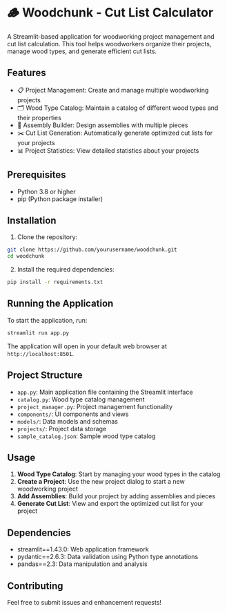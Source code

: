 # 🪵 Woodchunk - Cut List Calculator

A Streamlit-based application for woodworking project management and cut list calculation. This tool helps woodworkers organize their projects, manage wood types, and generate efficient cut lists.

## Features

- 📋 Project Management: Create and manage multiple woodworking projects
- 🗂️ Wood Type Catalog: Maintain a catalog of different wood types and their properties
- 🔨 Assembly Builder: Design assemblies with multiple pieces
- ✂️ Cut List Generation: Automatically generate optimized cut lists for your projects
- 📊 Project Statistics: View detailed statistics about your projects

## Prerequisites

- Python 3.8 or higher
- pip (Python package installer)

## Installation

1. Clone the repository:
```bash
git clone https://github.com/yourusername/woodchunk.git
cd woodchunk
```

2. Install the required dependencies:
```bash
pip install -r requirements.txt
```

## Running the Application

To start the application, run:
```bash
streamlit run app.py
```

The application will open in your default web browser at `http://localhost:8501`.

## Project Structure

- `app.py`: Main application file containing the Streamlit interface
- `catalog.py`: Wood type catalog management
- `project_manager.py`: Project management functionality
- `components/`: UI components and views
- `models/`: Data models and schemas
- `projects/`: Project data storage
- `sample_catalog.json`: Sample wood type catalog

## Usage

1. **Wood Type Catalog**: Start by managing your wood types in the catalog
2. **Create a Project**: Use the new project dialog to start a new woodworking project
3. **Add Assemblies**: Build your project by adding assemblies and pieces
4. **Generate Cut List**: View and export the optimized cut list for your project

## Dependencies

- streamlit==1.43.0: Web application framework
- pydantic==2.6.3: Data validation using Python type annotations
- pandas==2.3: Data manipulation and analysis

## Contributing

Feel free to submit issues and enhancement requests!
